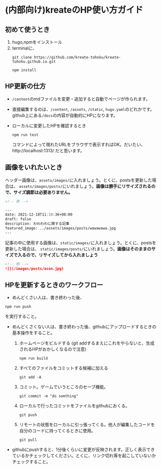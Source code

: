 # (内部向け)kreateのHP使い方ガイド

## 初めて使うとき
1. hugo,npmをインストール
2. terminalに、
    ```
    git clone https://github.com/kreate-tohoku/kreate-tohoku.github.io.git
    ```
    ```
    npm install
    ```

## HP更新の仕方
- `/content`のmdファイルを変更・追加すると自動でページが作られます。

- 直接編集するのは、`/content`, `/assets`, `/static`, `hugo.yaml`のどれかです。github上にある`/docs`の内容が自動的にHPになります。

- ローカルに変更したHPを確認するとき

    ```
    npm run test
    ```
    コマンドによって現れたURLをブラウザで表示すればOK。だいたい、http://localhost:1313/ だと思います。


## 画像をいれたいとき

ヘッダー画像は、`assets/images/`に入れましょう。とくに、postsを更新した場合は、 `assets/images/posts/`にいれましょう。**画像は勝手にリサイズされるので、サイズ調節は必要ありません。**



```markdown
<!-- 例 -->

---
date: 2021-12-18T11:10:36+08:00
draft: false
description: わわわわに関する記事
featured_image: ../assets/images/posts/wawawawa.jpg
---
```


記事の中に使用する画像は、`static/images/`に入れましょう。とくに、postsを更新した場合は、 `static/images/posts/`にいれましょう。**画像はそのままのサイズで入るので、リサイズしてから入れましょう**

```markdown
<!-- 例 -->
![](/images/posts/acon.jpg)
```


## HPを更新するときのワークフロー
- めんどくさい人は、書き終わった後、

```
npm run push
```

を実行すること。

- めんどくさくない人は、書き終わった後、githubにアップロードするときの基本操作をすること。
    1. ホームページをビルドする (git addするまえにこれをやらないと、生成されるHPがおかしくなるので注意)
        ```
        npm run build
        ```
    1. すべてのファイルをコミットする候補に加える
        ```
        git add -A
        ```
    1. コミット。ゲームでいうところのセーブ機能。
        ```
        git commit -m "do somthing"
        ```
    1. ローカルで行ったコミットをファイルをgithubにおくる。
        ```
        git push
        ```
    1. リモートの状態をローカルに引っ張ってくる。他人が編集したコードを自分のコードに持ってくるときに使用。
        ```
        git pull
        ```

- githubにpushすると、1分後くらいに変更が反映されます。正しく表示できているかチェックしてください。とくに、リンク切れ等を起こしていないかチェックすること。